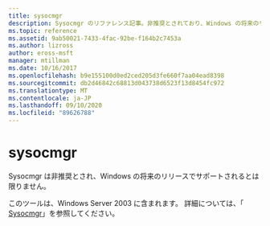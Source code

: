 ```yaml
---
title: sysocmgr
description: Sysocmgr のリファレンス記事。非推奨とされており、Windows の将来のリリースでサポートされるとは限りません。
ms.topic: reference
ms.assetid: 9ab50021-7433-4fac-92be-f164b2c7453a
ms.author: lizross
author: eross-msft
manager: mtillman
ms.date: 10/16/2017
ms.openlocfilehash: b9e155100d0ed2ced205d3fe660f7aa04ead8398
ms.sourcegitcommit: db2d46842c68813d043738d6523f13d8454fc972
ms.translationtype: MT
ms.contentlocale: ja-JP
ms.lasthandoff: 09/10/2020
ms.locfileid: "89626788"
---
```

# <a name="sysocmgr"></a>sysocmgr

Sysocmgr は非推奨とされ、Windows の将来のリリースでサポートされるとは限りません。

このツールは、Windows Server 2003 に含まれます。 詳細については、「 [Sysocmgr](/previous-versions/orphan-topics/ws.10/cc773290(v=ws.10))」を参照してください。
